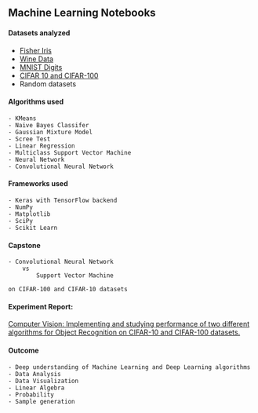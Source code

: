## **Machine Learning Notebooks**

#### **Datasets analyzed**

- [Fisher Iris](https://archive.ics.uci.edu/dataset/53/iris)
- [Wine Data](https://archive.ics.uci.edu/dataset/109/wine)
- [MNIST Digits](https://www.tensorflow.org/datasets/catalog/mnist)
- [CIFAR 10 and CIFAR-100](https://www.cs.toronto.edu/%7Ekriz/cifar.html)
- Random datasets

#### **Algorithms used**

	- KMeans
	- Naive Bayes Classifer 
	- Gaussian Mixture Model
	- Scree Test
	- Linear Regression
	- Multiclass Support Vector Machine
	- Neural Network
	- Convolutional Neural Network

#### **Frameworks used**

	- Keras with TensorFlow backend
	- NumPy
	- Matplotlib
	- SciPy
	- Scikit Learn

#### **Capstone**

	- Convolutional Neural Network 
		vs 
			Support Vector Machine

	on CIFAR-100 and CIFAR-10 datasets

#### Experiment Report:
[Computer Vision: Implementing and studying performance of two different algorithms for Object Recognition on CIFAR-10 and CIFAR-100 datasets.](http://dx.doi.org/10.13140/RG.2.2.29830.34881)

#### **Outcome**
	- Deep understanding of Machine Learning and Deep Learning algorithms
	- Data Analysis
	- Data Visualization
	- Linear Algebra
	- Probability
	- Sample generation
